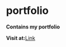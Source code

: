 # portfolio
<b><p>Contains my portfolio</p></b>

<b>Visit at:</b><a href="https://praddy2009.github.io/portfolio/" target="_blank">Link</a>
